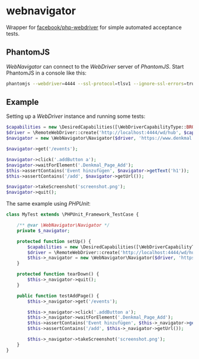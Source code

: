 webnavigator
============
Wrapper for [facebook/php-webdriver](https://github.com/facebook/php-webdriver) for simple automated acceptance tests.

PhantomJS
---------
*WebNavigator* can connect to the *WebDriver* server of *PhantomJS*.
Start PhantomJS in a console like this:
```sh
phantomjs --webdriver=4444 --ssl-protocol=tlsv1 --ignore-ssl-errors=true
```

Example
-------
Setting up a *WebDriver* instance and running some tests:
```php
$capabilities = new \DesiredCapabilities([\WebDriverCapabilityType::BROWSER_NAME => 'phantomjs']);
$driver = \RemoteWebDriver::create('http://localhost:4444/wd/hub', $capabilities);
$navigator = new \WebNavigator\Navigator($driver, 'https://www.denkmal.org');

$navigator->get('/events');

$navigator->click('.addButton a');
$navigator->waitForElement('.Denkmal_Page_Add');
$this->assertContains('Event hinzufügen', $navigator->getText('h1'));
$this->assertContains('/add', $navigator->getUrl());

$navigator->takeScreenshot('screenshot.png');
$navigator->quit();

```

The same example using *PHPUnit*:
```php
class MyTest extends \PHPUnit_Framework_TestCase {

    /** @var \WebNavigator\Navigator */
    private $_navigator;

    protected function setUp() {
        $capabilities = new \DesiredCapabilities([\WebDriverCapabilityType::BROWSER_NAME => 'phantomjs']);
        $driver = \RemoteWebDriver::create('http://localhost:4444/wd/hub', $capabilities);
        $this->_navigator = new \WebNavigator\Navigator($driver, 'https://www.denkmal.org');
    }

    protected function tearDown() {
        $this->_navigator->quit();
    }

    public function testAddPage() {
        $this->_navigator->get('/events');

        $this->_navigator->click('.addButton a');
        $this->_navigator->waitForElement('.Denkmal_Page_Add');
        $this->assertContains('Event hinzufügen', $this->_navigator->getText('h1'));
        $this->assertContains('/add', $this->_navigator->getUrl());

        $this->_navigator->takeScreenshot('screenshot.png');
    }
}

```

